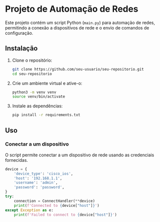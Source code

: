 # Projeto de Automação de Redes

Este projeto contém um script Python (`main.py`) para automação de redes, permitindo a conexão a dispositivos de rede e o envio de comandos de configuração.

## Instalação

1. Clone o repositório:
    ```sh
    git clone https://github.com/seu-usuario/seu-repositorio.git
    cd seu-repositorio
    ```

2. Crie um ambiente virtual e ative-o:
    ```sh
    python3 -m venv venv
    source venv/bin/activate
    ```

3. Instale as dependências:
    ```sh
    pip install -r requirements.txt
    ```

## Uso

### Conectar a um dispositivo

O script permite conectar a um dispositivo de rede usando as credenciais fornecidas.

```python
device = {
    'device_type': 'cisco_ios',
    'host': '192.168.1.1',
    'username': 'admin',
    'password': 'password',
}
try: 
    connection = ConnectHandler(**device)
    print(f'Connected to {device["host"]}')
except Exception as e:
    print(f'Failed to connect to {device["host"]}')